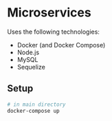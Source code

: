 # Microservices

Uses the following technologies:

- Docker (and Docker Compose)
- Node.js
- MySQL
- Sequelize

## Setup

```sh
# in main directory
docker-compose up

```
